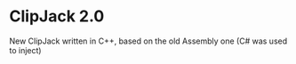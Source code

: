 # ClipJack 2.0
New ClipJack written in C++, based on the old Assembly one (C# was used to inject)


